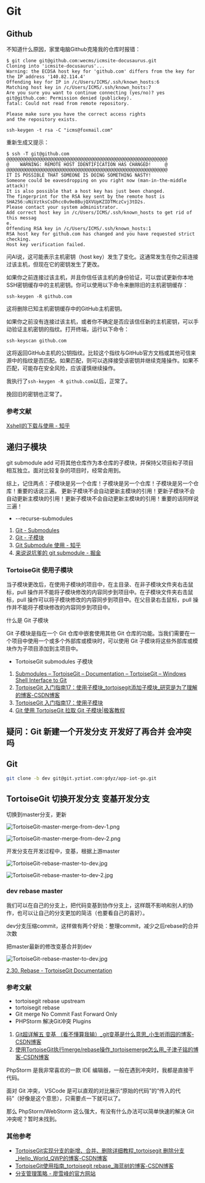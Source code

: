 # Git

## Github

不知道什么原因，家里电脑Github克隆我的仓库时报错：

```
$ git clone git@github.com:wecms/icmsite-docusaurus.git
Cloning into 'icmsite-docusaurus'...
Warning: the ECDSA host key for 'github.com' differs from the key for the IP address '140.82.114.4'
Offending key for IP in /c/Users/ICMS/.ssh/known_hosts:6
Matching host key in /c/Users/ICMS/.ssh/known_hosts:7
Are you sure you want to continue connecting (yes/no)? yes
git@github.com: Permission denied (publickey).
fatal: Could not read from remote repository.

Please make sure you have the correct access rights
and the repository exists.
```

```
ssh-keygen -t rsa -C "icms@foxmail.com"
```

重新生成又提示：

```
$ ssh -T git@github.com
@@@@@@@@@@@@@@@@@@@@@@@@@@@@@@@@@@@@@@@@@@@@@@@@@@@@@@@@@@@
@    WARNING: REMOTE HOST IDENTIFICATION HAS CHANGED!     @
@@@@@@@@@@@@@@@@@@@@@@@@@@@@@@@@@@@@@@@@@@@@@@@@@@@@@@@@@@@
IT IS POSSIBLE THAT SOMEONE IS DOING SOMETHING NASTY!
Someone could be eavesdropping on you right now (man-in-the-middle attack)!
It is also possible that a host key has just been changed.
The fingerprint for the RSA key sent by the remote host is
SHA256:uNiVztksCsDhcc0u9e8BujQXVUpKZIDTMczCvj3tD2s.
Please contact your system administrator.
Add correct host key in /c/Users/ICMS/.ssh/known_hosts to get rid of this messag                                                                                                                                                                                               e.
Offending RSA key in /c/Users/ICMS/.ssh/known_hosts:1
RSA host key for github.com has changed and you have requested strict checking.
Host key verification failed.
```

问AI说，这可能表示主机密钥（host key）发生了变化。这通常发生在你之前连接过该主机，但现在它的密钥发生了更改。

如果你之前连接过该主机，并且你信任该主机的身份验证，可以尝试更新你本地SSH密钥缓存中的主机密钥。你可以使用以下命令来删除旧的主机密钥缓存：

```
ssh-keygen -R github.com
```

这将删除已知主机密钥缓存中的GitHub主机密钥。

如果你之前没有连接过该主机，或者你不确定是否应该信任新的主机密钥，可以手动验证主机密钥的指纹。打开终端，运行以下命令：

```
ssh-keyscan github.com
```

这将返回GitHub主机的公钥指纹。比较这个指纹与GitHub官方文档或其他可信来源中的指纹是否匹配。如果匹配，则可以选择接受该密钥并继续克隆操作。如果不匹配，可能存在安全风险，应该谨慎继续操作。

我执行了`ssh-keygen -R github.com`以后，正常了。

挽回旧的密钥也正常了。

### 参考文献

[Xshell的下载与使用 - 知乎](https://zhuanlan.zhihu.com/p/196664911)

## 递归子模块

git submodule add 可将其他仓库作为本仓库的子模块，并保持父项目和子项目相互独立。面对比较复杂的项目时，经常会用到。

综上，记住两点：子模块是另一个仓库！子模块是另一个仓库！子模块是另一个仓库！重要的话说三遍。 更新子模块不会自动更新主模块的引用！更新子模块不会自动更新主模块的引用！更新子模块不会自动更新主模块的引用！重要的话同样说三遍！


- --recurse-submodules

1. [Git - Submodules](https://git-scm.com/book/en/v2/Git-Tools-Submodules)
2. [Git - 子模块](https://git-scm.com/book/zh/v2/Git-%E5%B7%A5%E5%85%B7-%E5%AD%90%E6%A8%A1%E5%9D%97)
3. [Git Submodule 使用 - 知乎](https://zhuanlan.zhihu.com/p/374662328)
4. [来说说坑爹的 git submodule - 掘金](https://juejin.cn/post/6844903920645455879)

### TortoiseGit 使用子模块

当子模块更改后，在使用子模块的项目中，在主目录、在非子模块文件夹右击鼠标，pull 操作并不能将子模块修改的内容同步到项目中。在子模块文件夹右击鼠标，pull 操作可以将子模块修改的内容同步到项目中。在父目录右击鼠标，pull 操作并不能将子模块修改的内容同步到项目中。

什么是 Git 子模块

Git 子模块是指在一个 Git 仓库中嵌套使用其他 Git 仓库的功能。当我们需要在一个项目中使用一个或多个外部库或模块时，可以使用 Git 子模块将这些外部库或模块作为子项目添加到主项目中。

- TortoiseGit  submodules 子模块
  
1. [Submodules – TortoiseGit – Documentation – TortoiseGit – Windows Shell Interface to Git](https://tortoisegit.org/docs/tortoisegit/tgit-dug-submodules.html)
2. [TortoiseGit 入门指南17：使用子模块_tortoisegit添加子模块_研究是为了理解的博客-CSDN博客](https://blog.csdn.net/zhzht19861011/article/details/131945875)
3. [TortoiseGit 入门指南17：使用子模块](http://element-ui.cn/article/show-1730763.html?action=onClick)
4. [Git 使用 TortoiseGit 拉取 Git 子模块|极客教程](https://geek-docs.com/git/git-questions/76_git_pulling_git_submodules_with_tortoisegit.html)

## 疑问：Git 新建一个开发分支 开发好了再合并 会冲突吗

## Git 

```bash
git clone -b dev git@git.yztiot.com:gdyz/app-iot-go.git
```

## TortoiseGit 切换开发分支 变基开发分支

切换到master分支，更新

![TortoiseGit-master-merge-from-dev-1.png](img/TortoiseGit-master-merge-from-dev-1.png)

![TortoiseGit-master-merge-from-dev-2.png](img/TortoiseGit-master-merge-from-dev-2.png)

开发分支在开发过程中，变基，根据上游master

![TortoiseGit-rebase-master-to-dev.jpg](img/TortoiseGit-rebase-master-to-dev.jpg)

![TortoiseGit-rebase-master-to-dev-2.jpg](img/TortoiseGit-rebase-master-to-dev-2.jpg)

### dev rebase master

我们可以在自己的分支上，把代码变基到协作分支上，这样既不影响和别人的协作，也可以让自己的分支更加的简洁（也要看自己的喜好）。

dev分支压缩commit，这样做有两个好处：整理commit，减少之后rebase的合并次数

把master最新的修改变基合并到dev

![TortoiseGit-rebase-master-to-dev.jpg](img/TortoiseGit-rebase-master-to-dev.jpg)

[2.30. Rebase - TortoiseGit Documentation](https://documentation.help/TortoiseGit/tgit-dug-rebase.html)

### 参考文献

- tortoisegit rebase upstream
- tortoisegit rebase
- Git merge No Commit   Fast Forward Only
- PHPStorm  解决Git冲突  Plugins


1. [Git超详解五 变基 （看不懂算我输）_git变基是什么意思_小生听雨园的博客-CSDN博客](https://blog.csdn.net/weixin_44154094/article/details/114337077)
2. [使用TortoiseGit执行merge/rebase操作_tortoisemerge怎么用_子津子铭的博客-CSDN博客](https://blog.csdn.net/mmy545237835/article/details/122256665)

PhpStorm 是我非常喜欢的一款 IDE 编辑器，一般在遇到冲突时，我都是直接干代码。

面对 Git 冲突， VSCode 是可以直观的对比展示“原始的代码”的“传入的代码”（好像是这个意思），只需要点一下就可以了。

那么 PhpStorm/WebStorm 这么强大，有没有什么办法可以简单快速的解决 Git 冲突呢？暂时未找到。

### 其他参考

- [TortoiseGit实现分支的新增、合并、删除详细教程_tortoisegit 删除分支_Hello_World_QWP的博客-CSDN博客](https://blog.csdn.net/Hello_World_QWP/article/details/80885480)
- [TortoiseGit使用指南_tortoisegit rebase_海蓝树的博客-CSDN博客](https://blog.csdn.net/xwnxwn/article/details/108742500)
- [分支管理策略 - 廖雪峰的官方网站](https://www.liaoxuefeng.com/wiki/896043488029600/900005860592480)
  